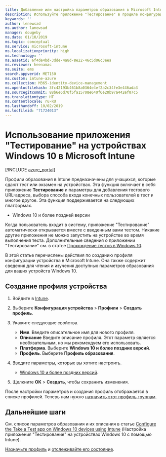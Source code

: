 ```yaml
---
title: Добавление или настройка параметров образования в Microsoft Intune в Azure | Документация Майкрософт
description: Используйте приложение "Тестирование" в профиле конфигурации устройства на устройствах Windows 10 и более поздних версий в Microsoft Intune. Создайте профиль конфигурации с помощью параметров образования и введите URL-адрес тестового приложения, выберите способ входа пользователей, отслеживайте экран во время теста и разрешайте или запрещайте текстовые подсказки во время теста.
keywords: ''
author: lenewsad
ms.author: lanewsad
manager: dougeby
ms.date: 01/10/2019
ms.topic: conceptual
ms.service: microsoft-intune
ms.localizationpriority: high
ms.technology: ''
ms.assetid: 6f4de4bd-3dde-4a8d-8e22-46c5d06c3eea
ms.reviewer: heenamac
ms.suite: ems
search.appverid: MET150
ms.custom: intune-azure
ms.collection: M365-identity-device-management
ms.openlocfilehash: 3fc42193b461b8a0364e4ef2a2c34fe3e446ada3
ms.sourcegitcommit: 88b6e6d70f5fa15708e640f6e20b97a442ef07c5
ms.translationtype: HT
ms.contentlocale: ru-RU
ms.lasthandoff: 10/02/2019
ms.locfileid: "71724013"
---
```

# <a name="use-the-take-a-test-app-on-windows-10-devices-in-microsoft-intune"></a>Использование приложения "Тестирование" на устройствах Windows 10 в Microsoft Intune

[!INCLUDE [azure_portal](../includes/azure_portal.md)]

Профили образования в Intune предназначены для учащихся, которые сдают тест или экзамен на устройствах. Эта функция включает в себя приложение **Тестирование** и параметры для добавления тестового URL-адреса, выбора способа входа конечных пользователей в тест и многое другое. Эта функция поддерживается на следующих платформах.

- Windows 10 и более поздней версии

Когда пользователь входит в систему, приложение "Тестирование" автоматически открывается вместе с введенным вами тестом. Никакие другие приложения не можно запустить на устройстве во время выполнения теста. Дополнительные сведения о приложении "Тестирование" см. в статье [Прохождение тестов в Windows 10](https://docs.microsoft.com/education/windows/take-tests-in-windows-10).

В этой статье перечислены действия по созданию профиля конфигурации устройства в Microsoft Intune. Она также содержит сведения для чтения и изучения доступных параметров образования для ваших устройств Windows 10.

## <a name="create-a-device-profile"></a>Создание профиля устройства

1. Войдите в [Intune](https://go.microsoft.com/fwlink/?linkid=2090973).
2. Выберите **Конфигурация устройства** > **Профили** > **Создать профиль**.
3. Укажите следующие свойства.

    - **Имя**. Введите описательное имя для нового профиля.
    - **Описание** Введите описание профиля. Этот параметр является необязательным, но мы рекомендуем его использовать.
    - **Платформа**. Выберите **Windows 10 и более поздних версий**.
    - **Профиль**. Выберите **Профиль образования**.

4. Введите параметры, которые вы хотите настроить.

    - [Windows 10 и более поздних версий](education-settings-windows.md).

5. Щелкните **OK** > **Создать**, чтобы сохранить изменения.

После настройки параметров и создания профиль отображается в списке профилей. Теперь нам нужно [назначить этот профиль группам](device-profile-assign.md).

## <a name="next-steps"></a>Дальнейшие шаги

См. список параметров образования и их описания в статье [Configure the Take a Test app on Windows 10 devices using Intune](education-settings-windows.md) (Настройка приложения "Тестирование" на устройствах Windows 10 с помощью Intune).

[Назначьте профиль](device-profile-assign.md) и [отслеживайте его состояние](device-profile-monitor.md).
